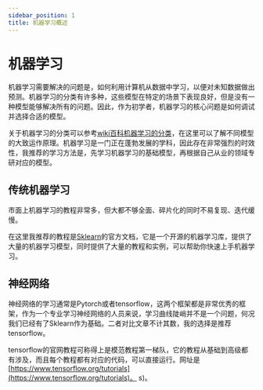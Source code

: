 ```yaml
---
sidebar_position: 1
title: 机器学习概述
---
```


# 机器学习

机器学习需要解决的问题是，如何利用计算机从数据中学习，以便对未知数据做出预测。机器学习的分类有许多种，这些模型在特定的场景下表现良好，但是没有一种模型能够解决所有的问题。因此，作为初学者，机器学习的核心问题是如何调试并选择合适的模型。

关于机器学习的分类可以参考[wiki百科机器学习的分类](https://zh.wikipedia.org/wiki/%E6%9C%BA%E5%99%A8%E5%AD%A6%E4%B9%A0)，在这里可以了解不同模型的大致运作原理。机器学习是一门正在蓬勃发展的学科，因此存在非常强烈的时效性，我推荐的学习方法是，先学习机器学习的基础模型，再根据自己从业的领域专研对应的模型。

## 传统机器学习

市面上机器学习的教程非常多，但大都不够全面、碎片化的同时不易复现、迭代缓慢。

在这里我推荐的教程是[Sklearn](https://scikit-learn.org/stable/)的官方文档，它是一个开源的机器学习库，提供了大量的机器学习模型，同时提供了大量的教程和实例，可以帮助你快速上手机器学习。

## 神经网络

神经网络的学习通常是Pytorch或者tensorflow，这两个框架都是非常优秀的框架，作为一个专业学习神经网络的人员来说，学习曲线陡峭并不是一个问题，何况我们已经有了Sklearn作为基础。二者对比文章不计其数，我的选择是推荐tensorflow。

tensorflow的官网教程可称得上是模范教程第一梯队，它的教程从基础到高级都有涉及，而且每个教程都有对应的代码，可以直接运行。网址是[https://www.tensorflow.org/tutorials](https://www.tensorflow.org/tutorials)。
s)。
